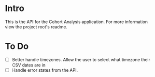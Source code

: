 # Intro
This is the API for the Cohort Analysis application. For more information view the project root's readme.

# To Do
- [ ] Better handle timezones. Allow the user to select what timezone their CSV dates are in
- [ ] Handle error states from the API.